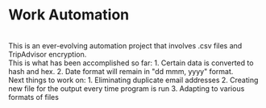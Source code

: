 # Work Automation
<br>
This is an ever-evolving automation project that involves .csv files and TripAdvisor encryption.
<br>
This is what has been accomplished so far:
    1. Certain data is converted to hash and hex.
    2. Date format will remain in "dd mmm, yyyy" format.
<br>
Next things to work on:
    1. Eliminating duplicate email addresses
    2. Creating new file for the output every time program is run
    3. Adapting to various formats of files